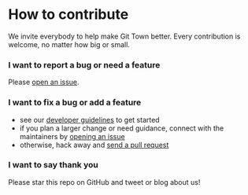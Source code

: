 # How to contribute

We invite everybody to help make Git Town better. Every contribution is welcome,
no matter how big or small.

### I want to report a bug or need a feature

Please [open an issue](https://github.com/git-town/git-town/issues/new).

### I want to fix a bug or add a feature

- see our [developer guidelines](/docs/DEVELOPMENT.md) to get started
- if you plan a larger change or need guidance, connect with the maintainers by
  [opening an issue](https://github.com/git-town/git-town/issues/new)
- otherwise, hack away and
  [send a pull request](https://help.github.com/articles/using-pull-requests)

### I want to say thank you

Please star this repo on GitHub and tweet or blog about us!

